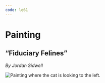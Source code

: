 ```yaml
---
code: lq61
---
```


# Painting

## “Fiduciary Felines”

_By Jordan Sidwell_

![Painting where the cat is looking to the left.](/artheist/assets/painting-lq61.png)
